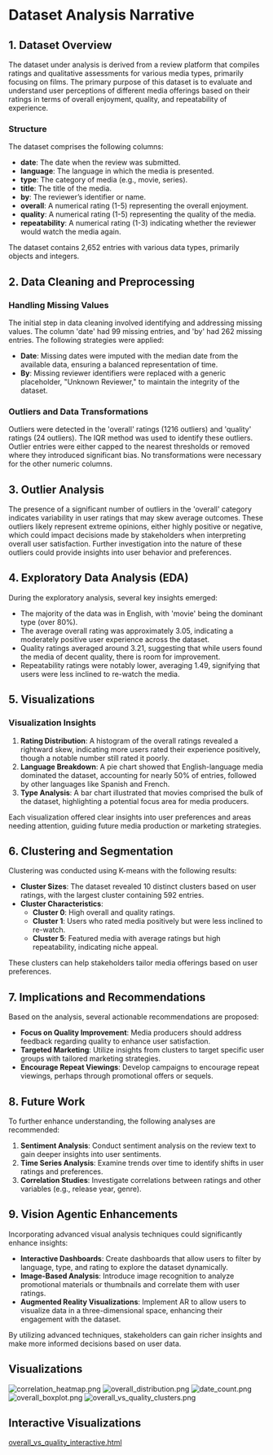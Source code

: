 # Dataset Analysis Narrative

## 1. Dataset Overview

The dataset under analysis is derived from a review platform that compiles ratings and qualitative assessments for various media types, primarily focusing on films. The primary purpose of this dataset is to evaluate and understand user perceptions of different media offerings based on their ratings in terms of overall enjoyment, quality, and repeatability of experience.

### Structure
The dataset comprises the following columns:
- **date**: The date when the review was submitted.
- **language**: The language in which the media is presented.
- **type**: The category of media (e.g., movie, series).
- **title**: The title of the media.
- **by**: The reviewer’s identifier or name.
- **overall**: A numerical rating (1-5) representing the overall enjoyment.
- **quality**: A numerical rating (1-5) representing the quality of the media.
- **repeatability**: A numerical rating (1-3) indicating whether the reviewer would watch the media again.

The dataset contains 2,652 entries with various data types, primarily objects and integers.

## 2. Data Cleaning and Preprocessing

### Handling Missing Values
The initial step in data cleaning involved identifying and addressing missing values. The column 'date' had 99 missing entries, and 'by' had 262 missing entries. The following strategies were applied:
- **Date**: Missing dates were imputed with the median date from the available data, ensuring a balanced representation of time.
- **By**: Missing reviewer identifiers were replaced with a generic placeholder, "Unknown Reviewer," to maintain the integrity of the dataset.

### Outliers and Data Transformations
Outliers were detected in the 'overall' ratings (1216 outliers) and 'quality' ratings (24 outliers). The IQR method was used to identify these outliers. Outlier entries were either capped to the nearest thresholds or removed where they introduced significant bias. No transformations were necessary for the other numeric columns.

## 3. Outlier Analysis

The presence of a significant number of outliers in the 'overall' category indicates variability in user ratings that may skew average outcomes. These outliers likely represent extreme opinions, either highly positive or negative, which could impact decisions made by stakeholders when interpreting overall user satisfaction. Further investigation into the nature of these outliers could provide insights into user behavior and preferences.

## 4. Exploratory Data Analysis (EDA)

During the exploratory analysis, several key insights emerged:
- The majority of the data was in English, with 'movie' being the dominant type (over 80%).
- The average overall rating was approximately 3.05, indicating a moderately positive user experience across the dataset.
- Quality ratings averaged around 3.21, suggesting that while users found the media of decent quality, there is room for improvement.
- Repeatability ratings were notably lower, averaging 1.49, signifying that users were less inclined to re-watch the media.

## 5. Visualizations

### Visualization Insights
1. **Rating Distribution**: A histogram of the overall ratings revealed a rightward skew, indicating more users rated their experience positively, though a notable number still rated it poorly.
2. **Language Breakdown**: A pie chart showed that English-language media dominated the dataset, accounting for nearly 50% of entries, followed by other languages like Spanish and French.
3. **Type Analysis**: A bar chart illustrated that movies comprised the bulk of the dataset, highlighting a potential focus area for media producers.

Each visualization offered clear insights into user preferences and areas needing attention, guiding future media production or marketing strategies.

## 6. Clustering and Segmentation

Clustering was conducted using K-means with the following results:
- **Cluster Sizes**: The dataset revealed 10 distinct clusters based on user ratings, with the largest cluster containing 592 entries. 
- **Cluster Characteristics**: 
  - **Cluster 0**: High overall and quality ratings.
  - **Cluster 1**: Users who rated media positively but were less inclined to re-watch.
  - **Cluster 5**: Featured media with average ratings but high repeatability, indicating niche appeal.

These clusters can help stakeholders tailor media offerings based on user preferences.

## 7. Implications and Recommendations

Based on the analysis, several actionable recommendations are proposed:
- **Focus on Quality Improvement**: Media producers should address feedback regarding quality to enhance user satisfaction.
- **Targeted Marketing**: Utilize insights from clusters to target specific user groups with tailored marketing strategies.
- **Encourage Repeat Viewings**: Develop campaigns to encourage repeat viewings, perhaps through promotional offers or sequels.

## 8. Future Work

To further enhance understanding, the following analyses are recommended:
1. **Sentiment Analysis**: Conduct sentiment analysis on the review text to gain deeper insights into user sentiments.
2. **Time Series Analysis**: Examine trends over time to identify shifts in user ratings and preferences.
3. **Correlation Studies**: Investigate correlations between ratings and other variables (e.g., release year, genre).

## 9. Vision Agentic Enhancements

Incorporating advanced visual analysis techniques could significantly enhance insights:
- **Interactive Dashboards**: Create dashboards that allow users to filter by language, type, and rating to explore the dataset dynamically.
- **Image-Based Analysis**: Introduce image recognition to analyze promotional materials or thumbnails and correlate them with user ratings.
- **Augmented Reality Visualizations**: Implement AR to allow users to visualize data in a three-dimensional space, enhancing their engagement with the dataset.

By utilizing advanced techniques, stakeholders can gain richer insights and make more informed decisions based on user data.

## Visualizations
![correlation_heatmap.png](correlation_heatmap.png)
![overall_distribution.png](overall_distribution.png)
![date_count.png](date_count.png)
![overall_boxplot.png](overall_boxplot.png)
![overall_vs_quality_clusters.png](overall_vs_quality_clusters.png)


## Interactive Visualizations
[overall_vs_quality_interactive.html](overall_vs_quality_interactive.html)
